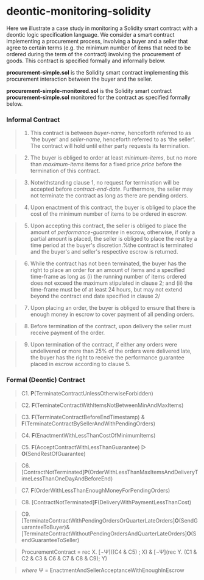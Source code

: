 # deontic-monitoring-solidity

Here we illustrate a case study in monitoring a Solidity smart contract with a deontic logic specification language. We consider a smart contract implementing a procurement process, involving a buyer and a seller that agree to certain terms (e.g. the minimum number of items that need to be ordered during the term of the contract) involving the procurement of goods.  This contract is specified formally and informally below.

**procurement-simple.sol** is the Solidity smart contract implementing this procurement interaction between the buyer and the seller.

**procurement-simple-monitored.sol** is the Solidity smart contract **procurement-simple.sol** monitored for the contract as specified formally below.

### Informal Contract

>1.  This contract is between *buyer-name*, henceforth referred to as 'the buyer' and *seller-name*, henceforth referred to as 'the seller'. The contract will hold until either party requests its termination.

>2.  The buyer is obliged to order at least *minimum-items*, but no more than *maximum-items* items for a fixed price *price* before the termination of this contract. 

>3.  Notwithstanding clause 1, no request for termination will be accepted before  *contract-end-date*. Furthermore, the seller may not terminate the contract as long as there are pending orders.
   
>4. Upon enactment of this contract, the buyer is obliged to place the cost of the minimum number of items to be ordered in escrow.

>5.  Upon accepting this contract, the seller is obliged to place the amount of *performance-guarantee* in escrow, otherwise, if only a partial amount is placed, the seller is obliged to place the rest by a time period at the buyer's discretion.%the contract is terminated and the buyer's and seller's respective escrow is returned.

>6.  While the contract has not been terminated, the buyer has the right to place an order for an amount of items and a specified time-frame as long as (i) the running number of items ordered does not exceed the maximum stipulated in clause 2; and (ii) the time-frame must be of at least 24 hours, but may not extend beyond the contract end date specified in clause 2/

>7.  Upon placing an order, the buyer is obliged to ensure that there is enough money in escrow to cover payment of all pending orders.
    
>8. Before termination of the contract, upon delivery the seller must receive payment of the order.
    
>9. Upon termination of the contract, if either any orders were undelivered or more than 25% of the orders were delivered late, the buyer has the right to receive the performance guarantee placed in escrow according to clause 5.

### Formal (Deontic) Contract

>C1.    **P**(TerminateContractUnlessOtherwiseForbidden)

>C2.       **F**(TeminateContractWithItemsNotBetweenMinAndMaxItems)	

>C3. **F**(TerminateContractBeforeEndTimestamp) & **F**(TerminateContractBySellerAndWithPendingOrders)
		
>C4.		**F**(EnactmentWithLessThanCostOfMinimumItems)
		
>C5.		**F**(AcceptContractWithLessThanGuarantee) ▷ **O**(SendRestOfGuarantee)	 

>C6.		[ContractNotTerminated]**P**(OrderWithLessThanMaxItemsAndDeliveryTimeLessThanOneDayAndBeforeEnd)		

>C7.		**F**(OrderWithLessThanEnoughMoneyForPendingOrders)
	
>C8. [ContractNotTerminated]**F**(DeliveryWithPaymentLessThanCost)	

>C9.		[TerminateContractWithPendingOrdersOrQuarterLateOrders]**O**(SendGuaranteeToBuyer)&[TerminateContractWithoutPendingOrdersAndQuarterLateOrders]**O**(SendGuaranteeToSeller)

>ProcurementContract = rec X. [¬Ψ]((C4 & C5) ; X)  &  [¬Ψ](rec Y. (C1 & C2 & C3 & C6 & C7 & C8 & C9); Y)

>*where* Ψ = EnactmentAndSellerAcceptanceWithEnoughInEscrow









<!---
_C1. **P**(terminateContract | msg.sender ∈ {seller, buyer} ∧ clauses2And3NotApplicable)_

_C2. **F**(terminateContract | itemsOrdered < minItems ∨ maxItems < itemsOrdered)_

_C3. **F**(terminateContract | now < endOfContractTimestamp) & **F**(terminateContract | msg.sender = seller & pendingOrdersCount \neq 0)_
		
_C4. **F**(enactment | msg.value < minItems*costPerUnit)_
		
_C5. **F**(sellerAcceptsContract | msg.value < guarantee) ▷ **O**(returnEscrow)_
		 

_C6. [\neg terminateContract<sup>Y</sup>]**P**(order(no, size, byTime) | itemsOrdered ≤ maxItems ∧ byTime < 24 hours ∧ now + byTime ≤ endTime)_
		

_C7. **F**(order(no, size, time) | this.balance - performanceGuarantee < pendingOrders*costPerUnit)_
	
_C8. [\neg terminateContract<sup>Y</sup>]**F**(delivery(no) | balanceBefore \neq balanceAfter + orders[no].cost)_

_C9. [terminateContract<sup>Y</sup> | pendingOrders \neq 0 ∨ lateOrders ≥ 0.25*(pendingOrder + inTimeOrders + lateOrders)]**O**(sendGuaranteeToBuyer)_
    _& [terminateContract<sup>Y</sup> | \neg(pendingOrders \neq 0 ∨ lateOrders ≥ 0.25*(pendingOrder + inTimeOrders + lateOrders))]**O**(sendGuaranteeToSeller)_

__Full Contract:__

_ProcurementContract = \recursion X. [¬ Ψ]((C4 & C5) ; X) & [Ψ](rec Y. (C1 & C2 & C3 & C6 & C7 & C8 & C9);Y)_

_where Ψ = enactment<sup>Y</sup> ∧ (sellerAcceptsContract<sup>Y</sup> | msg.value ≥ guarantee)*_ --->
